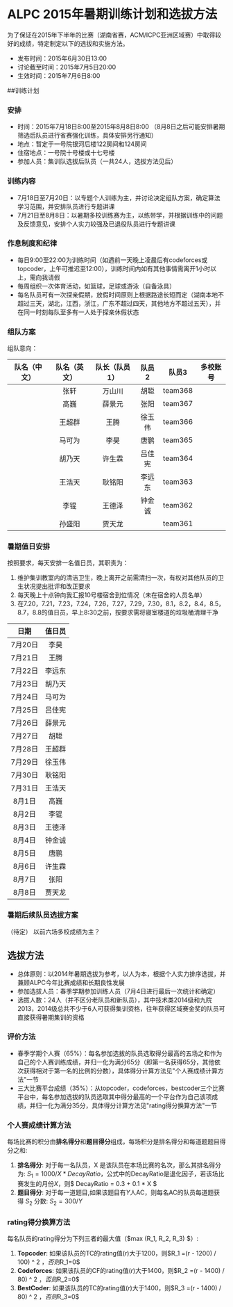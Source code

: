 # ALPC 2015年暑期训练计划和选拔方法
为了保证在2015年下半年的比赛（湖南省赛，ACM/ICPC亚洲区域赛）中取得较好的成绩，特定制定以下的选拔和实施方法。
* 发布时间：2015年6月30日13:00
* 讨论截至时间：2015年7月5日20:00
* 生效时间：2015年7月6日8:00

##训练计划

### 安排
* 时间：2015年7月18日8:00至2015年8月8日8:00 （8月8日之后可能安排暑期筛选后队员进行省赛强化训练，具体安排另行通知）
* 地点：暂定于一号院银河后楼122房间和124房间
* 住宿地点：一号院十号楼或十七号楼
* 参加人员：集训队选拔后队员（一共24人，选拔方法见后）

### 训练内容
* 7月18日至7月20日：以专题个人训练为主，并讨论决定组队方案，确定算法学习范围，并安排队员进行专题讲课
* 7月21日至8月8日：以暑期多校训练赛为主，以练带学，并根据训练中的问题及反馈意见，安排个人实力较强及已退役队员进行专题讲课

### 作息制度和纪律
* 每日9:00至22:00为训练时间（如遇前一天晚上凌晨后有codeforces或topcoder，上午可推迟至12:00），训练时间内如有其他事情需离开1小时以上，需向我请假
* 每周组织一次体育活动，如篮球，足球或游泳（自备泳具）
* 每名队员可有一次探亲假期，放假时间原则上根据路途长短而定（湖南本地不超过三天，湖北，江西，浙江，广东不超过四天，其他地方不超过五天），并在同一时刻每队至多有一人处于探亲休假状态

### 组队方案

组队意向：  

队名（中文）| 队名（英文）| 队长（队员1）| 队员2 | 队员3 | 多校账号 |
:---:|:---:|:---:|:---:|:---:|:---:|
| | 张轩 | 万山川 | 胡聪 | team368 |
| | 高巍 | 薛景元 | 张阳 | team367 |
| | 王超群 | 王腾 | 徐玉伟 | team366 | 
| | 马可为 | 李昊 | 唐鹏 | team365 |
| | 胡乃天 | 许生霖 | 吕佳宪 | team364 |
| | 王浩天 | 耿铭阳 | 李远东 | team363 |
| | 李锟 | 王德泽 | 钟金诚 | team362 |
| | 孙盛阳 | 贾天龙 | | team361 |

### 暑期值日安排

按照要求，每天安排一名值日员，其职责为：  
1. 维护集训教室内的清洁卫生，晚上离开之前需清扫一次，有权对其他队员的卫生状况提出批评和改正要求   
2. 每天晚上十点钟向我汇报10号楼宿舍到位情况（未在宿舍的人员名单）   
3. 在7.20，7.21，7.23，7.24，7.26，7.27，7.29，7.30，8.1，8.2，8.4，8.5，8.7，8.8的值日员，早上8:30之前，按要求需将寝室楼道的垃圾桶清理干净    

日期 | 值日员 |
:---:|:---:|
7月20日 | 李昊 |
7月21日 | 王腾 |
7月22日 | 李远东 |
7月23日 | 胡乃天 |
7月24日 | 马可为 |
7月25日 | 吕佳宪 |
7月26日 | 薛景元 |
7月27日 | 胡聪  |
7月28日 | 王超群 |
7月29日 | 徐玉伟 |
7月30日 | 耿铭阳 |
7月31日 | 王浩天 |
8月1日 | 高巍 |
8月2日 | 李锟 |
8月3日 | 王德泽 |
8月4日 | 钟金诚 |
8月5日 | 唐鹏 |
8月6日 | 许生霖 |
8月7日 | 张阳 |
8月8日 | 贾天龙 |


### 暑期后续队员选拔方案
（待定）
以前六场多校成绩为主？


## 选拔方法
* 总体原则：以2014年暑期选拔为参考，以人为本，根据个人实力排序选拔，并兼顾ALPC今年比赛成绩和长期良性发展
* 参加选拔人员：春季学期参加训练人员（7月4日进行最后一次统计和确定）
* 选拔人数：24人（并不区分老队员和新队员），其中技术类2014级和九院2013，2014级总共不少于6人可获得集训资格，往年获得区域赛金奖的队员可直接获得暑期集训的资格

### 评价方法
* 春季学期个人赛（65%）：每名参加选拔的队员选取得分最高的五场之和作为自己的个人赛训练成绩，并归一化为满分65分（即第一名获得65分，其他依次获得相对于第一名的比例的分数），具体得分计算方法见"个人赛成绩计算方法"一节
* 三大比赛平台成绩（35%）：从topcoder，codeforces，bestcoder三个比赛平台中，每名参加选拔的队员选取其中得分最高的一个平台作为自己该项成绩，并归一化为满分35分，具体得分计算方法见"rating得分换算方法"一节

### 个人赛成绩计算方法
每场比赛的积分由**排名得分**和**题目得分**组成，每场积分是排名得分和每道题题目得分之和:  
1. **排名得分**: 对于每一名队员，X 是该队员在本场比赛的名次，那么其排名得分为: $S_1 = 1000/X * DecayRatio$，公式中的DecayRatio是退化因子，若该场比赛发生的月份$X$，则$ DecayRatio = 0.3 + 0.1 * X $  
2. **题目得分**: 对于每一道题目,如果该题目有$Y$人AC，则每名AC的队员每道题获得 $S_2$ 分数:  $S_2 =300 / Y$  

### rating得分换算方法
每名队员的rating得分为下列三者的最大值（$max (R_1, R_2, R_3) $）:  
1. **Topcoder**:  如果该队员的TC的rating值($r$)大于1200，则$R_1 =(r - 1200) / 100) ^ 2 $，否则$R_1=0$  
2. **Codeforces**:  如果该队员的CF的rating值($r$)大于1400，则$R_2 =(r - 1400) / 80) ^ 2 $，否则$R_2=0$  
3. **BestCoder**:  如果该队员的TC的rating值($r$)大于1400，则$R_3 =(r - 1400) / 80) ^ 2 $，否则$R_3=0$  
